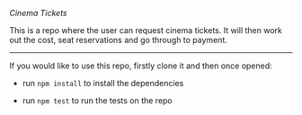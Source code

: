 _Cinema Tickets_

This is a repo where the user can request cinema tickets. It will then work out the cost, seat reservations and go through to payment.

---

If you would like to use this repo, firstly clone it and then once opened:

- run `npm install` to install the dependencies

- run `npm test` to run the tests on the repo
